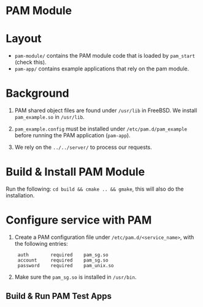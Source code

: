 # PAM Module

# Layout
  * ```pam-module/``` contains the PAM module code that is loaded by ```pam_start``` (check this).
  * ```pam-app/``` contains example applications that rely on the pam module.

# Background
1.  PAM shared object files are found under ```/usr/lib``` in FreeBSD. We install ```pam_example.so``` in ```/usr/lib```.

2. ```pam_example.config``` must be installed under ```/etc/pam.d/pam_example``` before running the PAM application (```pam-app```).

3. We rely on the ```../../server/``` to process our requests.

# Build & Install PAM Module
Run the following: ```cd build && cmake .. && gmake```, this will also do the installation. 

# Configure service with PAM
1. Create a PAM configuration file under ```/etc/pam.d/<service_name>```, with the following entries:

        auth        required    pam_sg.so
        account     required    pam_sg.so
        password    required    pam_unix.so

2. Make sure the ```pam_sg.so``` is installed in ```/usr/bin```. 

## Build & Run PAM Test Apps